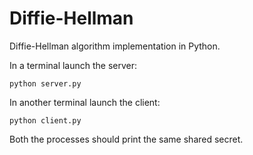 # Diffie-Hellman

Diffie-Hellman algorithm implementation in Python.

In a terminal launch the server:
```shell script
python server.py
```
In another terminal launch the client:
```shell script
python client.py
```
Both the processes should print the same shared secret.